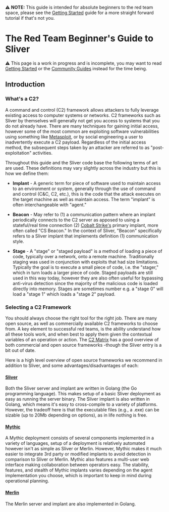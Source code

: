 ⚠️ __NOTE:__ This guide is intended for absolute beginners to the red team space, please see the [Getting Started](https://github.com/BishopFox/sliver/wiki/Getting-Started) guide for a more straight forward tutorial if that's not you. 

# The Red Team Beginner's Guide to Sliver

⚠️ This page is a work in progress and is incomplete, you may want to read [Getting Started](https://github.com/BishopFox/sliver/wiki/Getting-Started) or the [Community Guides](https://github.com/BishopFox/sliver/wiki/Community-Guides) instead for the time being.

## Introduction

### What's a C2?

A command and control (C2) framework allows attackers to fully leverage existing access to computer systems or networks. C2 frameworks such as Sliver by themselves will generally not get you access to systems that you do not already have. There are many techniques for gaining initial access, however some of the most common are exploiting software vulnerabilities using something like [Metasploit](https://www.metasploit.com/), or by social engineering a user to inadvertently execute a C2 payload. Regardless of the initial access method, the subsequent steps taken by an attacker are referred to as "post-exploitation" activities.

Throughout this guide and the Sliver code base the following terms of art are used. These definitions may vary slightly across the industry but this is how we define them:

* __Implant__ - A generic term for piece of software used to maintain access to an environment or system, generally through the use of command and control (C&C, C2, etc.), this is the code that the attack executes on the target machine as well as maintain access. The term "implant" is often interchangeable with "agent."

* __Beacon__ - May refer to (1) a communication pattern where an implant periodically connects to the C2 server as apposed to using a stateful/real time connection (2) [Cobalt Strike's](https://www.cobaltstrike.com/) primary implant, more often called "CS Beacon." In the context of Sliver, "Beacon" specifically refers to a Sliver implant that implements definition (1) communication style.

* __Stage__ - A "stage" or "staged payload" is a method of loading a piece of code, typically over a network, onto a remote machine. Traditionally staging was used in conjunction with exploits that had size limitations. Typically the goal is to execute a small piece of code, i.e. the "stager," which in turn loads a larger piece of code. Staged payloads are still used in this way today, however they are also often useful for bypassing anti-virus detection since the majority of the malicious code is loaded directly into memory. Stages are sometimes number e.g. a "stage 0" will load a "stage 1" which loads a "stage 2" payload.

### Selecting a C2 Framework

You should always choose the right tool for the right job. There are many open source, as well as commercially available C2 frameworks to choose from. A key element to successful red teams, is the ability understand how all these tools work, and when best to apply them given the contextual variables of an operation or action. The [C2 Matrix](https://www.thec2matrix.com/) has a good overview of both commercial and open source frameworks -though the Sliver entry is a bit out of date.

Here is a high level overview of open source frameworks we recommend in addition to Sliver, and some advantages/disadvantages of each:

#### [Sliver](https://github.com/BishopFox/sliver)

Both the Sliver server and implant are written in Golang (the Go programming language). This makes setup of a basic Sliver deployment as easy as running the server binary. The Sliver implant is also written in Golang, which means it's easy to cross-compile to a variety of platforms. However, the tradeoff here is that the executable files (e.g., a .exe) can be sizable (up to 20Mb depending on options), as in life nothing is free.

#### [Mythic](https://github.com/its-a-feature/Mythic)

A Mythic deployment consists of several components implemented in a variety of languages, setup of a deployment is relatively automated however isn't as simple as Sliver or Merlin. However, Mythic makes it much easier to integrate 3rd party or modified implants to avoid detection in comparison to Sliver or Merlin. Mythic also features a multi-user web interface making collaboration between operators easy. The stability, features, and stealth of Mythic implants varies depending on the agent implementation you choose, which is important to keep in mind during operational planning. 

#### [Merlin](https://github.com/Ne0nd0g/merlin)

The Merlin server and implant are also implemented in Golang.


